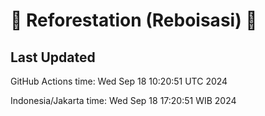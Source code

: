 
# 🌳 Reforestation (Reboisasi) 🌲

## Last Updated

GitHub Actions time: Wed Sep 18 10:20:51 UTC 2024

Indonesia/Jakarta time: Wed Sep 18 17:20:51 WIB 2024
